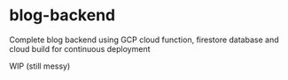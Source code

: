 # blog-backend
Complete blog backend using GCP cloud function, firestore database and cloud build for continuous deployment

WIP (still messy)
